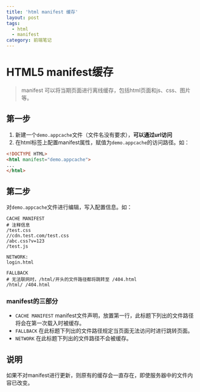 ```yaml
---
title: 'html manifest 缓存'
layout: post
tags:
  - html
  - manifest
category: 前端笔记
---
```


# HTML5 manifest缓存

> manifest 可以将当期页面进行离线缓存，包括html页面和js、css、图片等。

## 第一步

1. 新建一个`demo.appcache`文件（文件名没有要求），**可以通过url访问**
2. 在html标签上配置manifest属性，赋值为`demo.appcache`的访问路径。如：

``` html
<!DOCTYPE HTML>
<html manifest="demo.appcache">
...
</html>
```

## 第二步

对`demo.appcache`文件进行编辑，写入配置信息。如：
```
CACHE MANIFEST
# 注释信息
/test.css
//cdn.test.com/test.css
/abc.css?v=123
/test.js

NETWORK:
login.html

FALLBACK
# 无法联网时，/html/开头的文件路径都将跳转至 /404.html
/html/ /404.html
```
### manifest的三部分

* `CACHE MANIFEST` manifest文件声明，放置第一行，此标题下列出的文件路径将会在第一次载入时被缓存。
* `FALLBACK` 在此标题下列出的文件路径规定当页面无法访问时进行跳转页面。
* `NETWORK` 在此标题下列出的文件路径不会被缓存。

## 说明

如果不对manifest进行更新，则原有的缓存会一直存在，即使服务器中的文件内容已改变。


